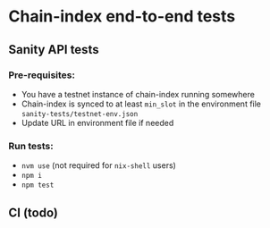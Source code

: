 # Chain-index end-to-end tests

## Sanity API tests

### Pre-requisites:
- You have a testnet instance of chain-index running somewhere
- Chain-index is synced to at least `min_slot` in the environment file `sanity-tests/testnet-env.json`
- Update URL in environment file if needed

### Run tests:
- `nvm use` (not required for `nix-shell` users)
- `npm i`
- `npm test`

## CI (todo)

